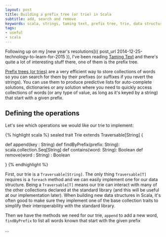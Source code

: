 ```yaml
---
layout: post
title: Building a prefix tree (or trie) in Scala
subtitle: add, search and remove
keywords: scala, strings, taming text, prefix tree, trie, data structure
tags:
- useful
- scala
---
```


Following up on my [new year's resolutions]({ post_url 2014-12-25-technology-to-learn-for-2015 }), I've been reading [Taming Text](http://www.manning.com/ingersoll/) and there's quite a lot of interesting stuff there, one of them is the prefix tree.

[Prefix trees (or tries)](http://en.wikipedia.org/wiki/Trie) are a very efficient way to store collections of words so you can search for them by their prefixes (or suffixes if you revert the strings). You can use them to produce predictive lists for auto-complete solutions, dictionaries or any solution where you need to quickly access collections of words (or any type of value, as long as it's keyed by a string) that start with a given prefix.

## Defining the operations

Let's see which operations we would like our trie to implement:

{% highlight scala %}
sealed trait Trie extends Traversable[String] {

  def append(key : String)
  def findByPrefix(prefix: String): scala.collection.Seq[String]
  def contains(word: String): Boolean
  def remove(word : String) : Boolean

}
{% endhighlight %}

First, our trie is a `Traversable[String]`. The only thing `Traversable[T]` requires is a `foreach` method and we can easily implement one for our data structure. Being a `Traversable[T]` means our trie can interact with many of the other collections declared at the standard library (and this will be useful at our implementation later). When building new data structures in Scala, it's often good to make sure they implement one of the base collection traits to simplify their interoperability with the standard library.

Then we have the methods we need for our trie, `append` to add a new word, `findByPrefix` to list all words known that start with the given prefix






...
